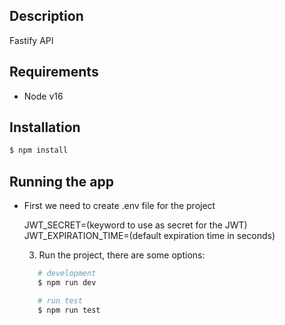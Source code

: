 ## Description

Fastify API

## Requirements

- Node v16

## Installation

```bash
$ npm install
```

## Running the app

- First we need to create .env file for the project

     JWT_SECRET=(keyword to use as secret for the JWT)
     JWT_EXPIRATION_TIME=(default expiration time in seconds)

  3. Run the project, there are some options:

   ```bash
      # development
      $ npm run dev

      # run test
      $ npm run test
   ```

